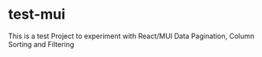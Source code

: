 # test-mui

This is a test Project to experiment with React/MUI Data Pagination, Column Sorting and Filtering
